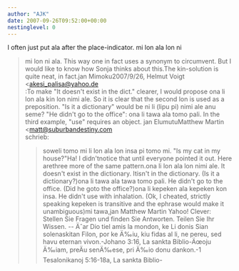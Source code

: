 ```yaml
---
author: "AJK"
date: 2007-09-26T09:52:00+00:00
nestinglevel: 0
---
```

I often just put ala after the place-indicator. mi lon ala lon ni 
> mi lon ni ala. This way one in fact uses a synonym to circumvent. But I would like to know how Sonja thinks about this.The kin-solution is quite neat, in fact.jan Mimoku2007/9/26, Helmut Voigt <[akesi_palisa@yahoo.de](mailto://akesi_palisa@yahoo.de)\
>:To make "It doesn't exist in the dict." clearer, I would propose ona li lon ala kin lon nimi ale. So it is clear that the second lon is used as a preposition. "Is it a dictionary" would be ni li (lipu pi) nimi ale anu seme? "He didn't go to the office": ona li tawa ala tomo pali. In the third example, "use" requires an object. jan ElumutuMatthew Martin <[matt@suburbandestiny.com](mailto://matt@suburbandestiny.com)\
> schrieb: 
>>soweli tomo mi li lon ala lon insa pi tomo mi.
>"Is my cat in my house?"Ha! I didn'tnotice that until everyone pointed it out. Here arethree more of the same pattern.ona li lon ala lon nimi ale. It doesn't exist in the dictionary. Itisn't in the dictionary. (Is it a dictionary?)ona li tawa ala tawa tomo pali. He didn't go to the office. (Did he goto the office?)ona li kepeken ala kepeken kon insa. He didn't use with inhalation. (Ok, I cheated, strictly speaking kepeken is transitive and the ephrase would make it unambiguous)mi tawa,jan Matthew Martin Yahoo! Clever: Stellen Sie Fragen und finden Sie Antworten. Teilen Sie Ihr Wissen. --
 Äˆar Dio tiel amis la mondon, ke Li donis Sian solenaskitan Filon, por ke Ä‰iu, kiu fidas al li, ne pereu, sed havu eternan vivon.-Johano 3:16, La sankta Biblio-Äœoju Ä‰iam, preÄu senÄ‰ese, pri Ä‰io donu dankon.-1 Tesalonikanoj 5:16-18a, La sankta Biblio-